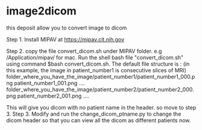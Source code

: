 # image2dicom
this deposit allow you to convert image to dicom

Step 1. Install MIPAV at https://mipav.cit.nih.gov

Step 2. copy the file convert_dicom.sh under MIPAV folder. e.g /Application/mipav/ for mac. Run the shell bash file "convert_dicom.sh" using command $bash convert_dicom.sh.
The default file structure is :
(in this example, the image in patient_number1 is consecutive slices of MRI)
folder_where_you_have_the_image/patient_number1/patient_number1_000.png 
                                                patient_number1_001.png 
                                                ....
folder_where_you_have_the_image/patient_number2/patient_number2_000.png
                                                patient_number2_001.png
                                                ....

This will give you dicom with no patient name in the header. so move to step 3.
Step 3. Modify and run the change_dicom_ptname.py to change the dicom header so that you can view all the dicom as different patients now.
